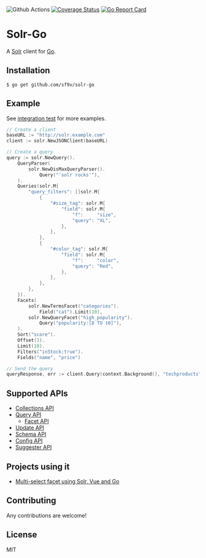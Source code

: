 ![Github Actions](https://github.com/sf9v/solr-go/workflows/test/badge.svg)
[![Coverage Status](https://coveralls.io/repos/github/sf9v/solr-go/badge.svg?branch=main)](https://coveralls.io/github/sf9v/solr-go?branch=main)
[![Go Report Card](https://goreportcard.com/badge/github.com/sf9v/solr-go)](https://goreportcard.com/report/github.com/sf9v/solr-go)

# Solr-Go

A [Solr](https://lucene.apache.org/solr) client for [Go](https://golang.org/).

## Installation

```console
$ go get github.com/sf9v/solr-go
```

## Example

See [integration test](integration_test.go) for more examples.

```go
// Create a client
baseURL := "http://solr.example.com"
client := solr.NewJSONClient(baseURL)

// Create a query
query := solr.NewQuery().
    QueryParser(
        solr.NewDisMaxQueryParser().
            Query("'solr rocks'"),
    ).
    Queries(solr.M{
        "query_filters": []solr.M{
            {
                "#size_tag": solr.M{
                    "field": solr.M{
                        "f":     "size",
                        "query": "XL",
                    },
                },
            },
            {
                "#color_tag": solr.M{
                    "field": solr.M{
                        "f":     "color",
                        "query": "Red",
                    },
                },
            },
        },
    }).
    Facets(
        solr.NewTermsFacet("categories").
            Field("cat").Limit(10),
        solr.NewQueryFacet("high_popularity").
            Query("popularity:[8 TO 10]"),
    ).
    Sort("score").
    Offset(1).
    Limit(10).
    Filters("inStock:true").
    Fields("name", "price")

// Send the query
queryResponse, err := client.Query(context.Background(), "techproducts", query)
```

## Supported APIs

- [Collections API](https://lucene.apache.org/solr/guide/8_8/collections-api.html)
- [Query API](https://lucene.apache.org/solr/guide/8_8/json-request-api.html)
  - [Facet API](https://lucene.apache.org/solr/guide/8_8/json-facet-api.html)
- [Update API](https://lucene.apache.org/solr/guide/8_8/uploading-data-with-index-handlers.html#uploading-data-with-index-handlers)
- [Schema API](https://lucene.apache.org/solr/guide/8_8/schema-api.html)
- [Config API](https://lucene.apache.org/solr/guide/8_8/config-api.html)
- [Suggester API](https://lucene.apache.org/solr/guide/8_8/suggester.html)

## Projects using it

- [Multi-select facet using Solr, Vue and Go](https://github.com/sf9v/multi-select-facet)

## Contributing

Any contributions are welcome!

## License

MIT
